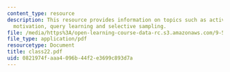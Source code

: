 ```yaml
---
content_type: resource
description: This resource provides information on topics such as active learning
  motivation, query learning and selective sampling.
file: /media/https%3A/open-learning-course-data-rc.s3.amazonaws.com/9-520-statistical-learning-theory-and-applications-spring-2006/0821974faaa4096b44f2e3699c893d7a_class22.pdf
file_type: application/pdf
resourcetype: Document
title: class22.pdf
uid: 0821974f-aaa4-096b-44f2-e3699c893d7a
---
```


